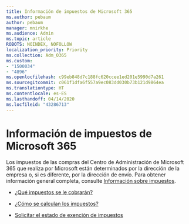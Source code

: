```yaml
---
title: Información de impuestos de Microsoft 365
ms.author: pebaum
author: pebaum
manager: mnirkhe
ms.audience: Admin
ms.topic: article
ROBOTS: NOINDEX, NOFOLLOW
localization_priority: Priority
ms.collection: Adm_O365
ms.custom:
- "1500034"
- "4896"
ms.openlocfilehash: c99eb848d7c188fc620ccee1ed201e5990d7a261
ms.sourcegitcommit: c061f1dfa6f557a9ec083dd030b73b121d9864ea
ms.translationtype: HT
ms.contentlocale: es-ES
ms.lasthandoff: 04/14/2020
ms.locfileid: "43286713"
---
```

# <a name="microsoft-365-tax-information"></a>Información de impuestos de Microsoft 365

Los impuestos de las compras del Centro de Administración de Microsoft 365 que realiza por Microsoft están determinados por la dirección de la empresa o, si es diferente, por la dirección de envío. Para obtener información general completa, consulte [Información sobre impuestos](https://docs.microsoft.com/microsoft-365/commerce/billing-and-payments/tax-information?view=o365-worldwide).

- [¿Qué impuestos se le cobrarán?](https://docs.microsoft.com/microsoft-365/commerce/billing-and-payments/tax-information?view=o365-worldwide#what-tax-will-i-be-charged) 

- [¿Cómo se calculan los impuestos?](https://docs.microsoft.com/microsoft-365/commerce/billing-and-payments/tax-information?view=o365-worldwide#how-taxes-are-calculated)

- [Solicitar el estado de exención de impuestos](https://docs.microsoft.com/microsoft-365/commerce/billing-and-payments/tax-information?view=o365-worldwide#apply-for-tax-exempt-status)
